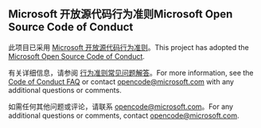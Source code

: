 ## <a name="microsoft-open-source-code-of-conduct"></a><span data-ttu-id="cd1ab-101">Microsoft 开放源代码行为准则</span><span class="sxs-lookup"><span data-stu-id="cd1ab-101">Microsoft Open Source Code of Conduct</span></span>

<span data-ttu-id="cd1ab-102">此项目已采用 [Microsoft 开放源代码行为准则](https://opensource.microsoft.com/codeofconduct/)。</span><span class="sxs-lookup"><span data-stu-id="cd1ab-102">This project has adopted the [Microsoft Open Source Code of Conduct](https://opensource.microsoft.com/codeofconduct/).</span></span>

<span data-ttu-id="cd1ab-103">有关详细信息，请参阅 [行为准则常见问题解答](https://opensource.microsoft.com/codeofconduct/faq/)。</span><span class="sxs-lookup"><span data-stu-id="cd1ab-103">For more information, see the [Code of Conduct FAQ](https://opensource.microsoft.com/codeofconduct/faq/) or contact opencode@microsoft.com with any additional questions or comments.</span></span> 

<span data-ttu-id="cd1ab-104">如需任何其他问题或评论，请联系 [opencode@microsoft.com](mailto:opencode@microsoft.com)。</span><span class="sxs-lookup"><span data-stu-id="cd1ab-104">For any additional questions or comments, contact [opencode@microsoft.com](mailto:opencode@microsoft.com).</span></span> 
